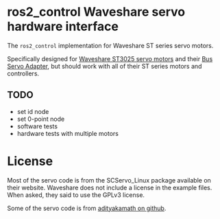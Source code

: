 # ros2_control Waveshare servo hardware interface

The `ros2_control` implementation for Waveshare ST series servo motors.

Specifically designed for [Waveshare ST3025 servo motors](https://www.waveshare.com/product/st3025-servo.htm) and their [Bus Servo Adapter](https://www.waveshare.com/product/bus-servo-adapter-a.htm), but should work with all of their ST series motors and controllers.

## TODO

- set id node
- set 0-point node
- software tests
- hardware tests with multiple motors

# License

Most of the servo code is from the SCServo_Linux package available on their website.
Waveshare does not include a license in the example files.
When asked, they said to use the GPLv3 license. 

Some of the servo code is from [adityakamath on github](https://github.com/adityakamath/SCServo_Linux).